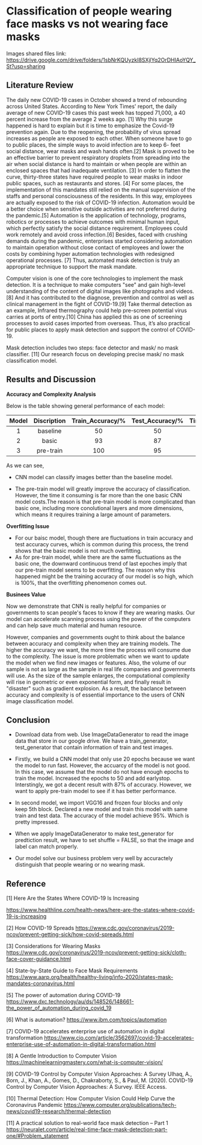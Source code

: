 # Classification of people wearing face masks vs not wearing face masks

Images shared files link:
https://drive.google.com/drive/folders/1sbNrKQUyzkI8SXjlYq2OrDHIAoYQY_St?usp=sharing

## Literature Review

The daily new COVID-19 cases in October showed a trend of rebounding across United States. According to New York Times' report, the daily average of new COVID-19 cases this past week has topped 71,000, a 40 percent increase from the average 2 weeks ago. [1] Why this surge happened is hard to explain but it is time to emphasize the Covid-19 prevention again. Due to the reopening, the probability of virus spread increases as people are exposed to each other. When someone have to go to public places, the simple ways to avoid infection are to keep 6- feet social distance, wear masks and wash hands often.[2] Mask is proved to be an effective barrier to prevent respiratory droplets from spreading into the air when social distance is hard to maintain or when people are within an enclosed spaces that had inadequate ventilation.  [3] In order to flatten the curve, thirty-three states have required people to wear masks in indoor public spaces, such as restaurants and stores. [4] For some places, the implementation of this mandates still relied on the manual supervision of the staffs and personal consciousness of the residents. In this way, employees are actually exposed to the risk of COVID-19 infection. Automation would be a better choice when sensitive outside activities are not preferred during the pandemic.[5] Automation is the application of technology, programs, robotics or processes to achieve outcomes with minimal human input, which perfectly satisfy the social distance requirement. Employees could work remotely and avoid cross infection.[6] Besides, faced with crushing demands during the pandemic, enterprises started considering automation to maintain operation without close contact of employees and lower the costs by combining hyper automation technologies with redesigned operational processes. [7] Thus, automated mask detection is truly an appropriate technique to support the mask mandate.  

Computer vision is one of the core technologies to implement the mask detection. It is a technique to make computers "see" and gain high-level understanding of the content of digital images like photographs and videos. [8] And it has contributed to the diagnose, prevention and control as well as clinical management in the fight of COVID-19.[9] Take thermal detection as an example, Infrared thermography could help pre-screen potential virus carries at ports of entry.[10] China has applied this as one of screening processes to avoid cases imported from overseas. Thus, it’s also practical for public places to apply mask detection and support the control of COVID-19. 

Mask detection includes two steps: face detector and mask/ no mask classifier. [11] Our research focus on developing precise mask/ no mask classification model. 


## Results and Discussion
**Accuracy and Complexity Analysis**

Below is the table showing general performance of each model: 

|Model|Discription| Train_Accuracy/% |Test_Accuracy/%|Time_Consuming/s|
|:----:|:----:|:----:| :----: |:----:|
|1|baseline|50|50|\|
|2|basic|93|87|668|
|3|pre-train|100|95|2791|

As we can see, 
* CNN model can classify images better than the baseline model.

* The pre-train model will greatly improve the accuracy of classification. However, the time it consuming is far more than the one basic CNN model costs.The reason is that pre-train model is more complicated than basic one, including more conolutional layers and more dimensions, which means it requires training a large amount of parameters. 

**Overfitting Issue**
* For our baisc model, though there are fluctuations in train accuracy and test accuracy curves, which is common during this process, the trend shows that the basic model is not much overfitting.
* As for pre-train model, while there are the same fluctuations as the basic one, the downward continuous trend of last epoches imply that our pre-train model seems to be overfitting. The reason why this happened might be the training accuracy of our model is so high, which is 100%, that the overfitting phenomenon comes out.

**Businees Value**

Now we demonstrate that CNN is really helpful for companies or governments to scan people's faces to know if they are wearing masks. Our model can accelerate scanning process using the power of the computers and can help save much material and human resource.

However, companies and governments ought to think about the balance between accuracy and complexity when they are training models. The higher the accuracy we want, the more time the process will consume due to the complexity. The issue is more problematic when we want to update the model when we find new images or features. Also, the volume of our sample is not as large as the sample in real life companies and governments will use. As the size of the sample enlarges, the computational complexity will rise in geometric or even exponential form, and finally result in "disaster" such as gradient explosion. As a result, the baclance between accuracy and complexity is of essential importance to the users of CNN image classification model.

## Conclusion

*   Download data from web. Use ImageDataGenerator to read the image data that store in our google drive. We have a train_generator, test_generator that contain information of train and test images. 

*   Firstly, we build a CNN model that only use 20 epochs because we want the model to run fast. However, the accuarcy of the model is not good. In this case, we assume that the model do not have enough epochs to train the model. Increased the epochs to 50 and add earlystop. Interstingly, we got a decent result with 87% of accuracy. However, we want to apply pre-train model to see if it has better performance.

*   In second model, we import VGG16 and frozen four blocks and only keep 5th block. Declared a new model and train this model with same train and test data. The accuracy of thie model achieve 95%. Which is pretty impressed.

*   When we apply ImageDataGenerator to make test_generator for predtiction result, we have to set shuffle = FALSE, so that the image and label can match properly.

*   Our model solve our business problem very well by accuractely distinguish that people wearing or no wearing mask.

## Reference

[1] Here Are the States Where COVID-19 Is Increasing

https://www.healthline.com/health-news/here-are-the-states-where-covid-19-is-increasing

[2] How COVID-19 Spreads
https://www.cdc.gov/coronavirus/2019-ncov/prevent-getting-sick/how-covid-spreads.html

[3] Considerations for Wearing Masks
https://www.cdc.gov/coronavirus/2019-ncov/prevent-getting-sick/cloth-face-cover-guidance.html

[4] State-by-State Guide to Face Mask Requirements
https://www.aarp.org/health/healthy-living/info-2020/states-mask-mandates-coronavirus.html

[5] The power of automation during COVID-19
https://www.dxc.technology/au/ds/148526/148661-the_power_of_automation_during_covid_19

[6] What is automation?
https://www.ibm.com/topics/automation

[7] COVID-19 accelerates enterprise use of automation in digital transformation
https://www.cio.com/article/3562697/covid-19-accelerates-enterprise-use-of-automation-in-digital-transformation.html

[8] A Gentle Introduction to Computer Vision
https://machinelearningmastery.com/what-is-computer-vision/

[9] COVID-19 Control by Computer Vision Approaches: A Survey
Ulhaq, A., Born, J., Khan, A., Gomes, D., Chakraborty, S., & Paul, M. (2020). COVID-19 Control by Computer Vision Approaches: A Survey. IEEE Access.

[10] Thermal Detection: How Computer Vision Could Help Curve the Coronavirus Pandemic
https://www.computer.org/publications/tech-news/covid19-research/thermal-detection

[11] A practical solution to real-world face mask detection – Part 1
https://neuralet.com/article/real-time-face-mask-detection-part-one/#Problem_statement
